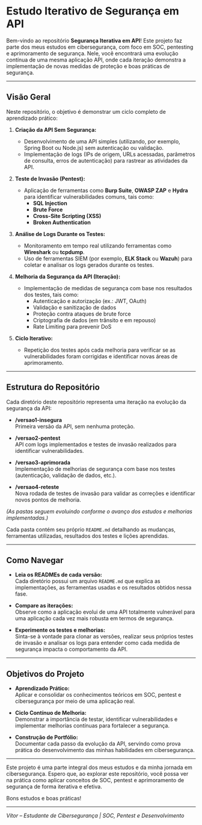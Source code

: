 # Estudo Iterativo de Segurança em API

Bem-vindo ao repositório **Segurança Iterativa em API**! Este projeto faz parte dos meus estudos em cibersegurança, com foco em SOC, pentesting e aprimoramento de segurança. Nele, você encontrará uma evolução contínua de uma mesma aplicação API, onde cada iteração demonstra a implementação de novas medidas de proteção e boas práticas de segurança.

---

## Visão Geral

Neste repositório, o objetivo é demonstrar um ciclo completo de aprendizado prático:

1. **Criação da API Sem Segurança:**  
   - Desenvolvimento de uma API simples (utilizando, por exemplo, Spring Boot ou Node.js) sem autenticação ou validação.  
   - Implementação de logs (IPs de origem, URLs acessadas, parâmetros de consulta, erros de autenticação) para rastrear as atividades da API.

2. **Teste de Invasão (Pentest):**  
   - Aplicação de ferramentas como **Burp Suite**, **OWASP ZAP** e **Hydra** para identificar vulnerabilidades comuns, tais como:  
     - **SQL Injection**  
     - **Brute Force**  
     - **Cross-Site Scripting (XSS)**  
     - **Broken Authentication**

3. **Análise de Logs Durante os Testes:**  
   - Monitoramento em tempo real utilizando ferramentas como **Wireshark** ou **tcpdump**.  
   - Uso de ferramentas SIEM (por exemplo, **ELK Stack** ou **Wazuh**) para coletar e analisar os logs gerados durante os testes.

4. **Melhoria da Segurança da API (Iteração):**  
   - Implementação de medidas de segurança com base nos resultados dos testes, tais como:  
     - Autenticação e autorização (ex.: JWT, OAuth)  
     - Validação e sanitização de dados  
     - Proteção contra ataques de brute force  
     - Criptografia de dados (em trânsito e em repouso)  
     - Rate Limiting para prevenir DoS

5. **Ciclo Iterativo:**  
   - Repetição dos testes após cada melhoria para verificar se as vulnerabilidades foram corrigidas e identificar novas áreas de aprimoramento.

---

## Estrutura do Repositório

Cada diretório deste repositório representa uma iteração na evolução da segurança da API:

- **/versao1-insegura**  
  Primeira versão da API, sem nenhuma proteção.

- **/versao2-pentest**  
  API com logs implementados e testes de invasão realizados para identificar vulnerabilidades.

- **/versao3-aprimorada**  
  Implementação de melhorias de segurança com base nos testes (autenticação, validação de dados, etc.).

- **/versao4-reteste**  
  Nova rodada de testes de invasão para validar as correções e identificar novos pontos de melhoria.

*(As pastas seguem evoluindo conforme o avanço dos estudos e melhorias implementadas.)*

Cada pasta contém seu próprio `README.md` detalhando as mudanças, ferramentas utilizadas, resultados dos testes e lições aprendidas.

---

## Como Navegar

- **Leia os READMEs de cada versão:**  
  Cada diretório possui um arquivo `README.md` que explica as implementações, as ferramentas usadas e os resultados obtidos nessa fase.

- **Compare as iterações:**  
  Observe como a aplicação evolui de uma API totalmente vulnerável para uma aplicação cada vez mais robusta em termos de segurança.

- **Experimente os testes e melhorias:**  
  Sinta-se à vontade para clonar as versões, realizar seus próprios testes de invasão e analisar os logs para entender como cada medida de segurança impacta o comportamento da API.

---

## Objetivos do Projeto

- **Aprendizado Prático:**  
  Aplicar e consolidar os conhecimentos teóricos em SOC, pentest e cibersegurança por meio de uma aplicação real.

- **Ciclo Contínuo de Melhoria:**  
  Demonstrar a importância de testar, identificar vulnerabilidades e implementar melhorias contínuas para fortalecer a segurança.

- **Construção de Portfólio:**  
  Documentar cada passo da evolução da API, servindo como prova prática do desenvolvimento das minhas habilidades em cibersegurança.

---

Este projeto é uma parte integral dos meus estudos e da minha jornada em cibersegurança. Espero que, ao explorar este repositório, você possa ver na prática como aplicar conceitos de SOC, pentest e aprimoramento de segurança de forma iterativa e efetiva.

Bons estudos e boas práticas!

---

*Vítor – Estudante de Cibersegurança | SOC, Pentest e Desenvolvimento*
